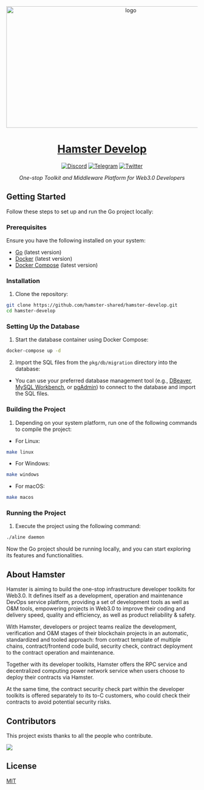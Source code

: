 <div align="center">
    <img src="https://socialify.git.ci/hamster-shared/hamster-develop/image?description=1&descriptionEditable=One-stop%20Toolkit%20and%20Middleware%20Platform%20for%20Web3.0%20Developers&font=KoHo&logo=https%3A%2F%2Fhamsternet.io%2F_nuxt%2Flogo.668de5a2.png&owner=1&pattern=Floating%20Cogs&theme=Auto" width="640" height="320" alt="logo" />

# <a href="https://develop.alpha.hamsternet.io/projects">Hamster Develop</a>

[![Discord](https://badgen.net/badge/icon/discord?icon=discord&label)](https://discord.gg/qMWUvs7jkV)
[![Telegram](https://badgen.net/badge/icon/telegram?icon=telegram&label)](https://t.me/hamsternetio)
[![Twitter](https://badgen.net/badge/icon/twitter?icon=twitter&label)](https://twitter.com/Hamsternetio)

_One-stop Toolkit and Middleware Platform for Web3.0 Developers_

</div>

## Getting Started

Follow these steps to set up and run the Go project locally:

### Prerequisites

Ensure you have the following installed on your system:

- [Go](https://golang.org/dl/) (latest version)
- [Docker](https://www.docker.com/get-started) (latest version)
- [Docker Compose](https://docs.docker.com/compose/install/) (latest version)

### Installation

1. Clone the repository:

```bash
git clone https://github.com/hamster-shared/hamster-develop.git
cd hamster-develop
```

### Setting Up the Database

1. Start the database container using Docker Compose:

```bash
docker-compose up -d
```

2. Import the SQL files from the `pkg/db/migration` directory into the database:

- You can use your preferred database management tool (e.g., [DBeaver](https://dbeaver.io/), [MySQL Workbench](https://www.mysql.com/products/workbench/), or [pgAdmin](https://www.pgadmin.org/)) to connect to the database and import the SQL files.

### Building the Project

1. Depending on your system platform, run one of the following commands to compile the project:

- For Linux:

```bash
make linux
```

- For Windows:

```bash
make windows
```

- For macOS:

```bash
make macos
```

### Running the Project

1. Execute the project using the following command:

```bash
./aline daemon
```

Now the Go project should be running locally, and you can start exploring its features and functionalities.

## About Hamster

Hamster is aiming to build the one-stop infrastructure developer toolkits for Web3.0. It defines itself as a development, operation and maintenance DevOps service platform, providing a set of development tools as well as O&M tools, empowering projects in Web3.0 to improve their coding and delivery speed, quality and efficiency, as well as product reliability & safety.

With Hamster, developers or project teams realize the development, verification and O&M stages of their blockchain projects in an automatic, standardized and tooled approach: from contract template of multiple chains, contract/frontend code build, security check, contract deployment to the contract operation and maintenance.

Together with its developer toolkits, Hamster offers the RPC service and decentralized computing power network service when users choose to deploy their contracts via Hamster.

At the same time, the contract security check part within the developer toolkits is offered separately to its to-C customers, who could check their contracts to avoid potential security risks.

## Contributors

This project exists thanks to all the people who contribute.

 <a href="https://github.com/hamster-shared/hamster-develop/contributors">
  <img src="https://contrib.rocks/image?repo=hamster-shared/hamster-develop" />
 </a>

## License

[MIT](LICENSE)
